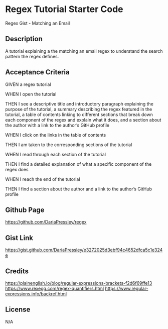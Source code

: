 # Regex Tutorial Starter Code

Regex Gist - Matching an Email

## Description

A tutorial explaining a the matching an email regex to understand the search pattern the regex defines.

## Acceptance Criteria

GIVEN a regex tutorial

WHEN I open the tutorial

THEN I see a descriptive title and introductory paragraph explaining the purpose of the tutorial, a summary describing the regex featured in the tutorial, a table of contents linking to different sections that break down each component of the regex and explain what it does, and a section about the author with a link to the author’s GitHub profile

WHEN I click on the links in the table of contents

THEN I am taken to the corresponding sections of the tutorial

WHEN I read through each section of the tutorial

THEN I find a detailed explanation of what a specific component of the regex does

WHEN I reach the end of the tutorial

THEN I find a section about the author and a link to the author’s GitHub profile

## Github Page

https://github.com/DariaPressley/regex 

## Gist Link

https://gist.github.com/DariaPressley/e3272025d3ebf94c4652dfca5c1e324e

## Credits

https://plainenglish.io/blog/regular-expressions-brackets-f2d6f69ffe13
https://www.rexegg.com/regex-quantifiers.html
https://www.regular-expressions.info/backref.html


## License

N/A